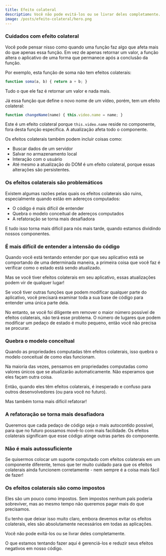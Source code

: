 ```yaml
---
title: Efeito colateral
description: Você não pode evitá-los ou se livrar deles completamente.
image: /posts/efeito-colateral/hero.png
---
```


### Cuidados com efeito colateral

Você pode pensar nisso como quando uma função faz algo que afeta mais do que apenas essa função. Em vez de apenas retornar um valor, a função altera o aplicativo de uma forma que permanece após a conclusão da função.

Por exemplo, esta função de soma não tem efeitos colaterais:

```js
function soma(a, b) { return a + b; }
```

Tudo o que ele faz é retornar um valor e nada mais.

Já essa função que define o novo nome de um vídeo, porém, tem um efeito colateral:

```js
function changeName(name) { this.video.name = name; }
```

Este é um efeito colateral porque `this.video.name` reside no componente, fora desta função específica. A atualização afeta todo o componente.

Os efeitos colaterais também podem incluir coisas como:

- Buscar dados de um servidor
- Salvar no armazenamento local
- Interação com o usuário
- Até mesmo a atualização do DOM é um efeito colateral, porque essas alterações são persistentes.
  
### Os efeitos colaterais são problemáticos

Existem algumas razões pelas quais os efeitos colaterais são ruins, especialmente quando estão em adereços computados:

- O código é mais difícil de entender
- Quebra o modelo conceitual de adereços computados
- A refatoração se torna mais desafiadora

E tudo isso torna mais difícil para nós mais tarde, quando estamos dividindo nossos componentes.

### É mais difícil de entender a intensão do código

Quando você está tentando entender por que seu aplicativo está se comportando de uma determinada maneira, a primeira coisa que você faz é verificar como o estado está sendo atualizado.

Mas se você tiver efeitos colaterais em seu aplicativo, essas atualizações podem vir de qualquer lugar!

Se você tiver outras funções que podem modificar qualquer parte do aplicativo, você precisará examinar toda a sua base de código para entender uma única parte dela.

No entanto, se você foi diligente em remover o maior número possível de efeitos colaterais, não terá esse problema. O número de lugares que podem modificar um pedaço de estado é muito pequeno, então você não precisa se procurar.

### Quebra o modelo conceitual

Quando as propriedades computadas têm efeitos colaterais, isso quebra o modelo conceitual de como elas funcionam.

Na maioria das vezes, pensamos em propriedades computadas como valores únicos que se atualizarão automaticamente. Não esperamos que eles façam outra coisa.

Então, quando eles têm efeitos colaterais, é inesperado e confuso para outros desenvolvedores (ou para você no futuro).

Mas também torna mais difícil refatorar!

### A refatoração se torna mais desafiadora

Queremos que cada pedaço de código seja o mais autocontido possível, para que no futuro possamos movê-lo com mais facilidade. Os efeitos colaterais significam que esse código atinge outras partes do componente.

### Não é mais autossuficiente

Se quisermos colocar um suporte computado com efeitos colaterais em um componente diferente, temos que ter muito cuidado para que os efeitos colaterais ainda funcionem corretamente - nem sempre é a coisa mais fácil de fazer!

### Os efeitos colaterais são como impostos

Eles são um pouco como impostos. Sem impostos nenhum país poderia sobreviver, mas ao mesmo tempo não queremos pagar mais do que precisamos.

Eu tenho que deixar isso muito claro, embora devemos evitar os efeitos colaterais, eles são absolutamente necessários em todas as aplicações.

Você não pode evitá-los ou se livrar deles completamente.

O que estamos tentando fazer aqui é gerenciá-los e reduzir seus efeitos negativos em nosso código.

